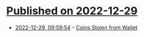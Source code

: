# [Published on 2022-12-29](index.md)

* [2022-12-29, 09:59:54](https://news.ycombinator.com/item?id=34171122) - [Coins Stolen from Wallet](https://github.com/Chia-Network/chia-blockchain/discussions/14155)
